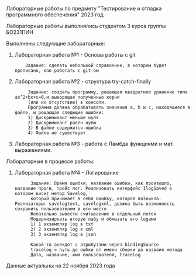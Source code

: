 Лабораторные работы по предмету "Тестирование и отладка программного обеспечения" 2023 год

Лабораторные работы выполнялись студентом 3 курса группы БО231ПИН

Выполнены следующие лабораторные:
1) Лабораторная работа №1 - Основы работы с git

           Задание: сделать небольшой справочник, в котором будет прописано, как работать с git-ом
2) Лабораторная работа №2 - структура try-catch-finally

            Задание: создать программу, решающая квадратное уранение типа ax^2+bx+c=0,и выводящая полученные корни
            (или их отсутствие) в консоли.
            Программа должна обрабатывать значения a, b и c, находящиеся в файле, и решающая следющие ошибки:
            1) Дискриминант меньше нуля
            2) Дискриминант равен нулю
            3) В файле содержится ошибка
            4) Файла не существует
3) Лабораторная работа №3 - работа с Ламбда функциями и мат. выражениями.

Лабораторные в процессе работы:
1) Лабораторная работа №4 - Логирование

             Задание: Время ошибки, название ошибки, как произошло, название проги, трейс лог. Реализовать интерфейс IlogSaved в котором висит метод Savelog,
             который принимает в себя ошибку, которая возникла. Реализаторы: savelogtext, savelogxml, должна быть возможность сохранить пользователем в его место
             Желательно вывести считываение в отдельный поток
             Модернизироать вторую лабу и обмазать его logами
             1) 1 экземпляр log в txt
             2) 2 экземпляр log в xml
             3) 3 экземпляр log в json

             Какой-то анекдот с атрибутами через bindingSource
             tracelog = путь до ошбки от имени сборки до назваия метода
             Дата, название, имя пользователя, tracelog

Данные актуальны на 22 ноября 2023 года
